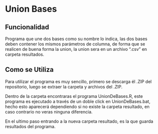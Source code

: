 # Union Bases

## Funcionalidad

Programa que une dos bases como su nombre lo indica, las dos bases
deben contener los mismos parámetros de columna, de forma que se
realicen de buena forma la union, la union sera en un archivo “.csv” en
carpeta resultados.

## Como se Utiliza

Para utilizar el programa es muy sencillo, primero se descarga él .ZIP del repositorio, luego se extraer la carpeta y archivos del .ZIP.

Dentro de la carpeta encontraras el programa UnionDeBases.R, este programa es ejecutado a través de un doble click en UnionDeBases.bat, hecho esto aparecerá dependiendo si no existe la carpeta resultado, en caso contrario no veras ninguna diferencia.

En el ultimo paso entrando a la nueva carpeta resultado, es la que guarda resultados del programa.
